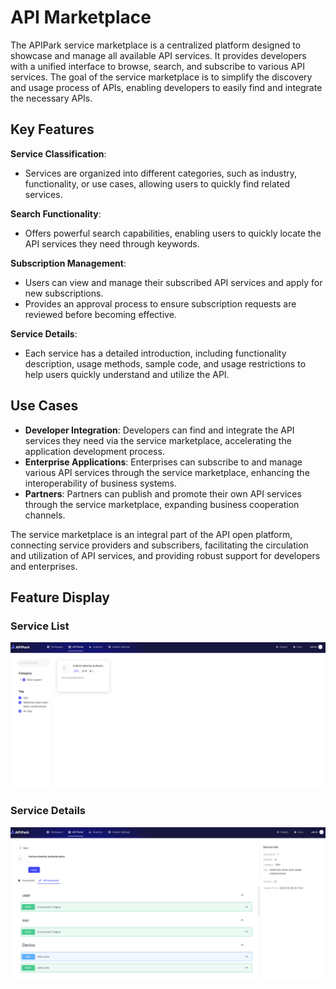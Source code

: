 # API Marketplace

The APIPark service marketplace is a centralized platform designed to showcase and manage all available API services. It provides developers with a unified interface to browse, search, and subscribe to various API services. The goal of the service marketplace is to simplify the discovery and usage process of APIs, enabling developers to easily find and integrate the necessary APIs.

## **Key Features**

**Service Classification**:

* Services are organized into different categories, such as industry, functionality, or use cases, allowing users to quickly find related services.

**Search Functionality**:

* Offers powerful search capabilities, enabling users to quickly locate the API services they need through keywords.

**Subscription Management**:

* Users can view and manage their subscribed API services and apply for new subscriptions.
* Provides an approval process to ensure subscription requests are reviewed before becoming effective.

**Service Details**:

* Each service has a detailed introduction, including functionality description, usage methods, sample code, and usage restrictions to help users quickly understand and utilize the API.

## **Use Cases**

* **Developer Integration**: Developers can find and integrate the API services they need via the service marketplace, accelerating the application development process.
* **Enterprise Applications**: Enterprises can subscribe to and manage various API services through the service marketplace, enhancing the interoperability of business systems.
* **Partners**: Partners can publish and promote their own API services through the service marketplace, expanding business cooperation channels.

The service marketplace is an integral part of the API open platform, connecting service providers and subscribers, facilitating the circulation and utilization of API services, and providing robust support for developers and enterprises.

## Feature Display
### Service List

![](images/2024-09-08/f99004f526c95882464a4c1646c4965039ca8eb0e6e10aac2ba68c47c4288141.png)  

### Service Details

![](images/2024-09-08/70bf3ada8eef7a7f257ebd48be25869a1fad62115943341a97b86fd4243bfa10.png)  
